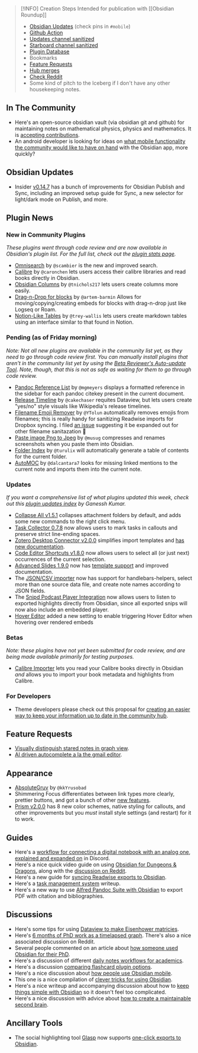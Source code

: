 > [!INFO] Creation Steps
> Intended for publication with [[Obsidian Roundup]]
> - [Obsidian Updates](https://forum.obsidian.md/c/announcements/13) (check pins in `#mobile`)
> - [Github Action](https://github.com/argenos/obsidian_roundup/actions)
> -  [Updates channel sanitized](https://zhout-public-downloadable.s3.amazonaws.com/obsidian/updates.md) 
> - [Starboard channel sanitized](https://zhout-public-downloadable.s3.amazonaws.com/obsidian/starboard.md)
> - [Plugin Database](https://obsidian-plugin-stats.vercel.app/updates)
> - Bookmarks
> - [Feature Requests](https://forum.obsidian.md/c/feature-requests/8)
> -  [Hub merges](https://github.com/obsidian-community/obsidian-hub/pulls?q=is%3Apr+is%3Amerged+sort%3Aupdated-desc+-label%3A%22scripted+update%22+-label%3A%22hub+tools+%26+scripts%22+%3E+)
> - [Check Reddit](https://www.reddit.com/r/ObsidianMD/)
> - Some kind of pitch to the Iceberg if I don't have any other housekeeping notes. 

## In The Community

* Here's an open-source obsidian vault (via obsidian git and github) for maintaining notes on mathematical physics, physics and mathematics. It is [accepting contributions](https://github.com/Booodaness/Scientific-Notes). 
* An android developer is looking for ideas on [what mobile functionality the  community would like to have on hand](https://www.reddit.com/r/ObsidianMD/comments/uc9ijt/mobile_developer_looking_for_obsidian_mobile_app/) with the Obsidian app, more quickly? 

## Obsidian Updates

* Insider [v0.14.7](https://forum.obsidian.md/t/obsidian-release-v0-14-7-insider-build/36491) has a bunch of improvements for Obsidian Publish and Sync, including an improved setup guide for Sync, a new selector for light/dark mode on Publish, and more. 

## Plugin News

### New in Community Plugins

*These plugins went through code review and are now available in Obsidian's plugin list. For the full list, check out the [plugin stats page](https://obsidian-plugin-stats.vercel.app/new).*  

- [Omnisearch](https://github.com/scambier/obsidian-omnisearch) by `@scambier`  is the new and improved search. 
- [Calibre](https://github.com/caronchen/obsidian-calibre-plugin) by `@caronchen`  lets users access their calibre libraries and read books directly in Obsidian. 
- [Obsidian Columns](https://github.com/tnichols217/obsidian-columns) by `@tnichols217`  lets users create columns more easily.  
- [Drag-n-Drop for blocks](https://github.com/artem-barmin/obsidian-block-drag-n-drop) by `@artem-barmin`  Allows for moving/copying/creating embeds for blocks with drag-n-drop just like Logseq or Roam. 
- [Notion-Like Tables](https://github.com/trey-wallis/obsidian-notion-like-tables) by `@trey-wallis`  lets users create markdown tables using an interface similar to that found in Notion.

### Pending (as of Friday morning)

_Note: Not all new plugins are available in the community list yet, as they need to go through code review first. You can manually install plugins that aren't in the community list yet by using the [Beta Reviewer's Auto-update Tool](https://github.com/TfTHacker/obsidian42-brat). Note, though, that this is not as safe as waiting for them to go through code review._

- [Pandoc Reference List](https://github.com/mgmeyers/obsidian-pandoc-reference-list) by `@mgmeyers`  displays a formatted reference in the sidebar for each pandoc citekey present in the current document. 
- [Release Timeline](https://github.com/cakechaser/obsidian-release-timeline) by `@cakechaser`  requites Dataview, but lets users create "yes/no" style visuals like Wikipedia's release timelines. 
- [Filename Emoji Remover](https://github.com/YTolun/obsidian-filename-emoji-remover) by `@YTolun`  automatically removes emojis from filenames; this is really handy for sanitizing Readwise imports for Dropbox syncing. I filed [an issue](https://github.com/YTolun/obsidian-filename-emoji-remover/issues/1) suggesting it be expanded out for other filename sanitazation 👀 
- [Paste image Png to Jpeg](https://github.com/musug/obsidian-paste-png-to-jpeg) by `@musug`  compresses and renames screenshots when you paste them into Obsidian. 
- [Folder Index](https://github.com/turulix/obsidian-folder-index) by `@turulix`  will automatically generate a table of contents for the current folder. 
- [AutoMOC](https://github.com/dalcantara7/obsidian-auto-moc) by `@dalcantara7`  looks for missing linked mentions to the current note and imports them into the current note. 

### Updates

 _If you want a comprehensive list of what plugins updated this week, check out this [plugin updates index](https://obsidian-plugin-stats.vercel.app/updates) by Ganessh Kumar._

* [Collapse All v1.5.1](https://github.com/OfficerHalf/obsidian-collapse-all/releases/tag/1.5.1) collapses attachment folders by default, and adds some new commands to the right click menu. 
* [Task Collector 0.7.8](https://github.com/ebullient/obsidian-task-collector) now allows users to mark tasks in callouts and preserve strict line-ending spaces. 
* [Zotero Desktop Connector v2.0.0](https://github.com/mgmeyers/obsidian-zotero-desktop-connector/) simplifies import templates and [has new documentation](https://github.com/mgmeyers/obsidian-zotero-desktop-connector/blob/main/docs/Templating.md#how-do-i-prevent-sections-of-my-templates-from-being-overwritten). 
* [Code Editor Shortcuts v1.8.0](https://github.com/timhor/obsidian-editor-shortcuts/releases/tag/1.8.0) now allows users to select all (or just next) occurrences of the current selection. 
* [Advanced Slides 1.9.0](https://github.com/MSzturc/obsidian-advanced-slides) now has [template support](https://mszturc.github.io/obsidian-advanced-slides/templates/) and improved documentation. 
* The [JSON/CSV importer](https://github.com/farling42/obsidian-import-json) now has support for handlebars-helpers, select more than one source data file, and create note names according to JSON fields. 
* The [Snipd Podcast Player Integration](https://forum.obsidian.md/t/snipd-integration-podcast-highlights-with-transcript-notes-summary-metadata/26499/8) now allows users to listen to exported highlights directly from Obsidian, since all exported snips will now also include an embedded player.
* [Hover Editor](https://github.com/nothingislost/obsidian-hover-editor/releases) added a new setting to enable triggering Hover Editor when hovering over rendered embeds

### Betas

_Note: these plugins have not yet been submitted for code review, and are being made available primarily for testing purposes._

* [Calibre Importer](https://github.com/joethei/obsidian-calibre) lets you read your Calibre books directly in Obsidian _and_ allows you to import your book metadata and highlights from Calibre.

### For Developers

* Theme developers please check out this proposal for [creating an easier way to keep your information up to date in the community hub](https://github.com/obsidian-community/obsidian-hub/blob/main/00%20-%20Contribute%20to%20the%20Obsidian%20Hub/03%20Contributor%20Notes/03.02%20Design%20Decisions/hub.yaml%20proposal%20for%20themes.md). 

## Feature Requests

* [Visually distinguish stared notes in graph view](https://forum.obsidian.md/t/have-starred-notes-be-highlighted-on-the-graph/36601). 
* [AI driven autocomplete a la the gmail editor](https://www.reddit.com/r/ObsidianMD/comments/udzumy/software_that_can_be_used_in_obsidian_for_text/). 

## Appearance

* [AbsoluteGruv](https://github.com/kkYrusobad/AbsoluteGruv) by `@kkYrusobad`  
* Shimmering Focus differentiates between link types more clearly, prettier buttons, and got a bunch of other [new features](https://chrisgrieser.github.io/shimmering-focus/). 
* [Prism v2.0.0](https://github.com/damiankorcz/Prism-Theme) has 8 new color schemes, native styling for callouts, and other improvements but you _must_ install style settings (and restart) for it to work. 

## Guides

* Here's a [workflow for connecting a digital notebook with an analog one](https://blog.ulysses.app/ralph-caspers/), [explained and expanded on](https://discord.com/channels/686053708261228577/710585052769157141/969147759896711238) in Discord. 
* Here's a nice quick video guide on using [Obsidian for Dungeons & Dragons](https://www.youtube.com/watch?v=E-INzBocfSg), along with the [discussion on Reddit](https://www.reddit.com/r/ObsidianMD/comments/uckc6j/made_a_short_video_about_using_obsidian_notes_to/). 
* Here's a new guide for [syncing Readwise exports to Obsidian](https://www.youtube.com/watch?v=i-nlLOXr0Lg). 
* Here's a [task management system](https://forum.obsidian.md/t/my-task-management-system/36198/3) writeup. 
* Here's a new way to use [Alfred Pandoc Suite with Obsidian](https://forum.obsidian.md/t/use-alfred-pandoc-suite-with-obsidian-to-export-pdf-with-citation-and-bibliography/36702) to export PDF with citation and bibliographies. 
## Discussions

* Here's some tips for using [Dataview to make Eisenhower matricies](https://www.reddit.com/r/ObsidianMD/comments/udtb2s/simple_solution_to_integrate_eisenhower_matrix/). 
* Here's [6 months of PhD work as a timelapsed graph](https://www.reddit.com/r/ObsidianMD/comments/uds6cy/6_months_of_phd_work_as_a_timelapse_of_my_vaults/). There's also a nice associated discussion on Reddit. 
* Several people commented on an article about [how someone used Obsidian for their PhD](https://www.reddit.com/r/ObsidianMD/comments/ua6v76/i_wrote_a_short_article_about_how_i_use_obsidian/). 
* Here's a discussion of different [daily notes workflows for academics](https://www.reddit.com/r/ObsidianMD/comments/ud2jz9/please_share_daily_notes_workflow_for_academics/). 
* Here's a discussion [comparing flashcard plugin options](https://www.reddit.com/r/ObsidianMD/comments/ucrkt7/whats_the_best_obsidian_flashcard_plugin/). 
* Here's a nice discussion about [how people use Obsidian mobile](https://www.reddit.com/r/ObsidianMD/comments/ubwsfs/for_those_of_you_that_use_obsidian_on_your_phone/). 
* This one is a nice compilation of [clever tricks for using Obsidian](https://www.reddit.com/r/ObsidianMD/comments/uaxzhf/what_clever_obsidian_tricks_have_you_found/). 
* Here's a nice writeup and accompanying discussion about how to [keep things simple with Obsidian](https://www.reddit.com/r/ObsidianMD/comments/u9uq8k/does_obsidian_seem_too_complicated_or/) so it doesn't feel too complicated. 
* Here's a nice discussion with advice about [how to create a maintainable second brain](https://forum.obsidian.md/t/a-maintainable-second-braind-for-someone-with-adhd/36106). 

## Ancillary Tools

- The social highlighting tool [Glasp](https://forum.obsidian.md/t/export-web-articles-into-obsidian/36679) now supports [one-click exports to Obsidian](https://forum.obsidian.md/t/export-web-articles-into-obsidian/36679). 
